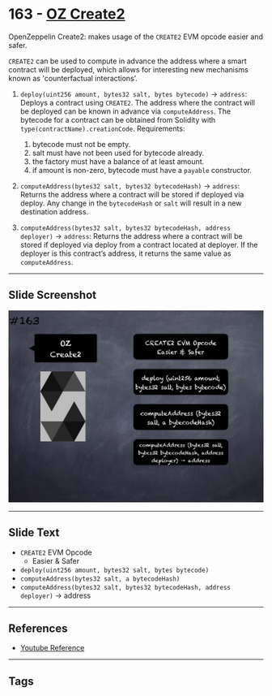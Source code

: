 # 163 - [OZ Create2](OZ%20Create2.md)
OpenZeppelin Create2: makes usage of the `CREATE2` EVM opcode easier and safer. 

`CREATE2` can be used to compute in advance the address where a smart contract will be deployed, which allows for interesting new mechanisms known as 'counterfactual interactions’. 

1.  `deploy(uint256 amount, bytes32 salt, bytes bytecode)` → `address`: Deploys a contract using `CREATE2`. The address where the contract will be deployed can be known in advance via `computeAddress`. The bytecode for a contract can be obtained from Solidity with `type(contractName).creationCode`. Requirements: 
	1. bytecode must not be empty. 
	2. salt must have not been used for bytecode already. 
	3. the factory must have a balance of at least amount. 
	4. if amount is non-zero, bytecode must have a `payable` constructor.
    
2.  `computeAddress(bytes32 salt, bytes32 bytecodeHash)` → `address`: Returns the address where a contract will be stored if deployed via deploy. Any change in the `bytecodeHash` or `salt` will result in a new destination address.
    
3.  `computeAddress(bytes32 salt, bytes32 bytecodeHash, address deployer)` → `address`: Returns the address where a contract will be stored if deployed via deploy from a contract located at deployer. If the deployer is this contract’s address, it returns the same value as `computeAddress`.

___
## Slide Screenshot
![163.png](../../images/3.%20Solidity%20201/163.png)
___
## Slide Text
- `CREATE2` EVM Opcode
	- Easier & Safer
- `deploy(uint256 amount, bytes32 salt, bytes bytecode)`
- `computeAddress(bytes32 salt, a bytecodeHash)`
- `computeAddress(bytes32 salt, bytes32 bytecodeHash, address deployer)` -> address
___
## References
- [Youtube Reference](https://youtu.be/L_9Fk6HRwpU?t=87)
___
## Tags